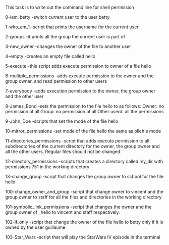 This task is to write out the command line for shell permission

0-iam_betty -switch current user to the user betty

1-who_am_1 -script that prints the username for the current user

2-groups -it prints all the group the current user is part of

3-new_owner -changes the owner of the file to another user

4-empty -creates an empty file called hello

5-execute -this script adds execute permission to owner of a file hello

6-multiple_permissions -adds execute permission to the owner and the group owner, and read permission to other users

7-everybody -adds execution permission to the owner, the group owner and the other user

8-James_Bond -sets the permission to the file hello to as follows:
		Owner: no permission at all
		Group: no permission at all
		Other userd: all the permissions

9-John_Doe -scripts that set the mode of the file hello

10-mirror_permissions -set mode of the file hello the same as olleh's mode

11-directories_permissions -script that adds execute permission to all subdirectories of the current directory for the owner, the group owner and all the other users. Regular files should not be changed.

12-directory_permissions -scripts that creates a directory called my_dir with permissions 751 in the working directory

13-change_group -script that changes the group owner to school for the file hello

100-change_owner_and_group -script that change owner to vincent and the group owner to staff for all the files and directories in the working directory

101-symbolic_link_permissions -script that changes the owner and the group owner of _hello to vincent and staff respectively.

102-if_only -script that change the owner of the file hello to betty only if it is owned by the user guillaume.

103-Star_Wars -script that will play the StarWars IV episode in the terminal
